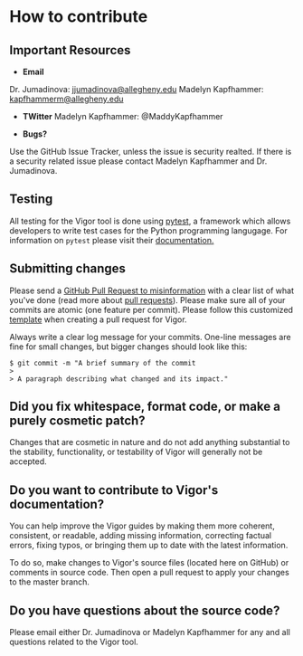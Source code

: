 # How to contribute

## Important Resources

- **Email**

Dr. Jumadinova: jjumadinova@allegheny.edu
Madelyn Kapfhammer:
kapfhammerm@allegheny.edu

- **TWitter**
Madelyn Kapfhammer: @MaddyKapfhammer


- **Bugs?**

Use the GitHub Issue Tracker, unless the issue is security realted. If there is a security related issue please contact Madelyn Kapfhammer and Dr. Jumadinova.

## Testing

All testing for the Vigor tool is done using [pytest](https://docs.pytest.org/en/stable/), a framework which allows developers to write test cases for the Python programming langugage. For information on `pytest` please visit their [documentation.](https://docs.pytest.org/en/stable/)

## Submitting changes

Please send a [GitHub Pull Request to misinformation](https://github.com/Allegheny-Mozilla-Fellows/misinformation) with a clear list of what you've done (read more about [pull requests](https://github.com/Allegheny-Mozilla-Fellows/misinformation/blob/master/pull_request_template.md)). Please make sure all of your commits are atomic (one feature per commit). Please follow this customized [template](https://github.com/Allegheny-Mozilla-Fellows/predictiveWellness/blob/master/Development/pr_template.md) when creating a pull request for Vigor.

Always write a clear log message for your commits. One-line messages are fine for small changes, but bigger changes should look like this:

    $ git commit -m "A brief summary of the commit
    >
    > A paragraph describing what changed and its impact."

## Did you fix whitespace, format code, or make a purely cosmetic patch?

Changes that are cosmetic in nature and do not add anything substantial to the stability, functionality, or testability of Vigor will generally not be accepted.

## Do you want to contribute to Vigor's documentation?

You can help improve the Vigor guides by making them more coherent, consistent, or readable, adding missing information, correcting factual errors, fixing typos, or bringing them up to date with the latest  information.

To do so, make changes to Vigor's source files (located here on GitHub) or comments in source code. Then open a pull request to apply your changes to the master branch.

## Do you have questions about the source code?

Please email either Dr. Jumadinova or Madelyn Kapfhammer for any and all questions related to the Vigor tool.